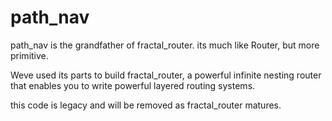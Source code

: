 # path_nav

path_nav is the grandfather of fractal_router.
its much like Router, but more primitive.

Weve used its parts to build fractal_router, a powerful infinite nesting router
that enables you to write powerful layered routing systems.

this code is legacy and will be removed as fractal_router matures.
